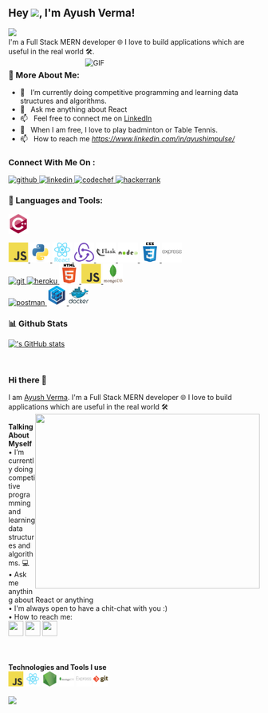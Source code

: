 ## Hey <img src="https://raw.githubusercontent.com/MartinHeinz/MartinHeinz/master/wave.gif" width="30px">, I'm Ayush Verma!
![](https://komarev.com/ghpvc/?username=h01sachan&color=blue)
<br>
I'm a Full Stack MERN developer 🌐 I love to build applications which are useful in the real world  🛠️.
<br>
<img align="right" alt="GIF" src="techstack.gif" width="350px"/>

### 🧐 More About Me:

- 🔭 &nbsp; I’m currently doing competitive programming and learning data structures and algorithms.
- 💬 &nbsp; Ask me anything about React
- 📫 &nbsp; Feel free to connect me on [LinkedIn](https://www.linkedin.com/in/ayushimpulse/)
- 🌱 &nbsp; When I am free, I love to play badminton or Table Tennis.
- 📫 &nbsp; How to reach me *https://www.linkedin.com/in/ayushimpulse/*

### Connect With Me On :
<p align="left">
<a href="https://github.com/ayush-lab" target="_blank"> <img src="https://cdn.jsdelivr.net/npm/simple-icons@3.1.0/icons/github.svg" alt="github" width="40" height="40"/> </a> 
<a href="https://www.linkedin.com/in/ayushimpulse/" target="_blank"> <img src="https://cdn.jsdelivr.net/npm/simple-icons@3.1.0/icons/linkedin.svg" alt="linkedin" width="40" height="40"/> </a> 
<a href="https://www.codechef.com/users/ayush_8750" target="_blank"> <img src="https://cdn.jsdelivr.net/npm/simple-icons@3.1.0/icons/codechef.svg" alt="codechef" width="40" height="40"/> </a> 
<a href="https://www.hackerrank.com/ayush_verma8750" target="_blank"> <img src="https://cdn.jsdelivr.net/npm/simple-icons@3.1.0/icons/hackerrank.svg" alt="hackerrank" width="40" height="40"/> </a> 
</p>

### 🔨 Languages and Tools:
<p align="left">
 <a href="https://www.w3schools.com/cpp/" target="_blank"> <img src="https://raw.githubusercontent.com/devicons/devicon/master/icons/cplusplus/cplusplus-original.svg" alt="cplusplus" width="40" height="40"/> </a> 

 <a href="" target="_blank"> <img src="https://raw.githubusercontent.com/devicons/devicon/c7d326b6009e60442abc35fa45706d6f30ee4c8e/icons/javascript/javascript-original.svg" alt="js" width="40" height="40"/> </a> 
<a href="https://www.python.org" target="_blank"> <img src="https://raw.githubusercontent.com/devicons/devicon/master/icons/python/python-original.svg" alt="python" width="40" height="40"/> </a>
<a href="https://nodejs.org" target="_blank"> <img src="https://raw.githubusercontent.com/devicons/devicon/c7d326b6009e60442abc35fa45706d6f30ee4c8e/icons/react/react-original-wordmark.svg" alt="react" width="40" height="40"/> </a>
<a href="" target="_blank"> <img src="https://raw.githubusercontent.com/devicons/devicon/c7d326b6009e60442abc35fa45706d6f30ee4c8e/icons/redux/redux-original.svg" alt="redux" width="40" height="40"/> </a>
<a href="https://nodejs.org" target="_blank"> <img src="https://raw.githubusercontent.com/devicons/devicon/c7d326b6009e60442abc35fa45706d6f30ee4c8e/icons/flask/flask-original-wordmark.svg" alt="flask" width="40" height="40"/> </a>
<a href="https://nodejs.org" target="_blank"> <img src="https://raw.githubusercontent.com/devicons/devicon/master/icons/nodejs/nodejs-original-wordmark.svg" alt="nodejs" width="40" height="40"/> </a>
 <a href="https://www.w3schools.com/css/" target="_blank"> <img src="https://raw.githubusercontent.com/devicons/devicon/master/icons/css3/css3-original-wordmark.svg" alt="css3" width="40" height="40"/> </a> 
 <a href="https://expressjs.com" target="_blank"> <img src="https://raw.githubusercontent.com/devicons/devicon/master/icons/express/express-original-wordmark.svg" alt="express" width="40" height="40"/> </a>  
 <a href="https://git-scm.com/" target="_blank"> <img src="https://www.vectorlogo.zone/logos/git-scm/git-scm-icon.svg" alt="git" width="40" height="40"/> </a> 
 <a href="https://heroku.com" target="_blank"> <img src="https://www.vectorlogo.zone/logos/heroku/heroku-icon.svg" alt="heroku" width="40" height="40"/> </a> 
 <a href="https://www.w3.org/html/" target="_blank"> <img src="https://raw.githubusercontent.com/devicons/devicon/master/icons/html5/html5-original-wordmark.svg" alt="html5" width="40" height="40"/> </a> 
 <a href="https://developer.mozilla.org/en-US/docs/Web/JavaScript" target="_blank"> <img src="https://raw.githubusercontent.com/devicons/devicon/master/icons/javascript/javascript-original.svg" alt="javascript" width="40" height="40"/> </a> 
 <a href="https://www.mongodb.com/" target="_blank"> <img src="https://raw.githubusercontent.com/devicons/devicon/master/icons/mongodb/mongodb-original-wordmark.svg" alt="mongodb" width="40" height="40"/> </a>  
 <a href="https://postman.com" target="_blank"> <img src="https://www.vectorlogo.zone/logos/getpostman/getpostman-icon.svg" alt="postman" width="40" height="40"/> </a> 
 <a href="https://sequelize.org/" target="_blank"> <img src="https://github.com/devicons/devicon/blob/master/icons/sequelize/sequelize-original.svg" alt="sequelize" width="40" height="40"/> </a> 
 <a href="https://www.docker.com/" target="_blank"> <img src="https://raw.githubusercontent.com/devicons/devicon/c7d326b6009e60442abc35fa45706d6f30ee4c8e/icons/docker/docker-original-wordmark.svg" alt="docker" width="40" height="40"/> </a> 
</p>

### 📊 Github Stats
<a href='https://github.com/h01sachan/github-stats-transparent'>
  
[!['s GitHub stats](https://github-readme-stats.vercel.app/api?username=ayush-lab)](https://github.com/anuraghazra/github-readme-stats)

</a>

<br>

### Hi there 👋
I am <a href="https://github.com/ayush-lab"> Ayush Verma</a>. I'm a Full Stack MERN developer 🌐 I love to build applications which are useful in the real world  🛠️
</br>
<img align="right" height="350px" width="450px" src="https://raw.githubusercontent.com/abhisheknaiidu/abhisheknaiidu/master/code.gif"/>
</br>
<b>Talking About Myself</b></br>
•  I’m currently doing competitive programming and learning data structures and algorithms. 💻 </br>
•  Ask me anything about React or anything </br>
•  I'm always open to have a chit-chat with you :) </br>
•  How to reach me: </br>
<a href="https://github.com/ayush-lab"><img height="30px" width="30px" src="https://cdn.pixabay.com/photo/2017/08/05/11/24/logo-2582757__340.png"/></a>
<a href="https://www.linkedin.com/in/ayushimpulse/"><img height="30px" width="30px" src="https://cdn.pixabay.com/photo/2017/08/22/11/56/linked-in-2668700__340.png"/></a>
<a href="https://www.instagram.com/ayuush_verma_"><img height="30px" width="30px" src="https://cdn.pixabay.com/photo/2016/08/09/17/52/instagram-1581266__340.jpg"/></a>
</br>
<br/>
</br>
<br/>
<b>Technologies and Tools I use</b></br>
<img height ="30px" width="30px" src="https://raw.githubusercontent.com/github/explore/80688e429a7d4ef2fca1e82350fe8e3517d3494d/topics/javascript/javascript.png"/>
<img height ="30px" width="30px" src="https://raw.githubusercontent.com/github/explore/80688e429a7d4ef2fca1e82350fe8e3517d3494d/topics/react/react.png"/>
<img height ="30px" width="30px" src="https://raw.githubusercontent.com/github/explore/80688e429a7d4ef2fca1e82350fe8e3517d3494d/topics/nodejs/nodejs.png"/>
<img height ="30px" width="30px" src="https://raw.githubusercontent.com/github/explore/80688e429a7d4ef2fca1e82350fe8e3517d3494d/topics/mongodb/mongodb.png"/>
<img height ="30px" width="30px" src="https://raw.githubusercontent.com/github/explore/80688e429a7d4ef2fca1e82350fe8e3517d3494d/topics/express/express.png"/>
<img height ="30px" width="30px" src="https://raw.githubusercontent.com/github/explore/80688e429a7d4ef2fca1e82350fe8e3517d3494d/topics/git/git.png"/>
</br>
</br>
<img src="https://github-readme-stats.vercel.app/api?username=Gautam-Arora24&&show_icons=true&title_color=ffffff&icon_color=bb2acf&text_color=daf7dc&bg_color=151515"/>

